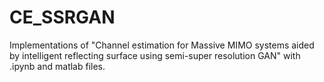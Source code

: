 # CE_SSRGAN
Implementations of "Channel estimation for Massive MIMO systems aided by intelligent reflecting surface using semi-super resolution GAN" with .ipynb and matlab files.
